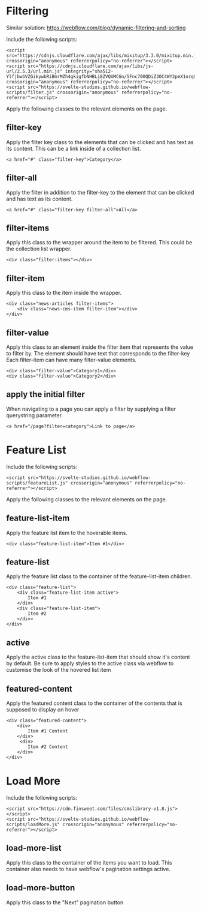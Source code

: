 # Filtering

Similar solution: https://webflow.com/blog/dynamic-filtering-and-sorting

Include the following scripts:

```
<script src="https://cdnjs.cloudflare.com/ajax/libs/mixitup/3.3.0/mixitup.min.js" crossorigin="anonymous" referrerpolicy="no-referrer"></script>
<script src="https://cdnjs.cloudflare.com/ajax/libs/js-url/2.5.3/url.min.js" integrity="sha512-YlfjbwbVZGikywbRiBmrMZh4gkigfbNHBLi8ZVQUMCGn/5Fnc700QDiZ3OC4WY2peX1nrqUbCcHyOyvKR8hwNA==" crossorigin="anonymous" referrerpolicy="no-referrer"></script>
<script src="https://svelte-studios.github.io/webflow-scripts/filter.js" crossorigin="anonymous" referrerpolicy="no-referrer"></script>
```

Apply the following classes to the relevant elements on the page.

## filter-key

Apply the filter key class to the elements that can be clicked and has text as its content.
This can be a link inside of a collection list.

```
<a href="#" class="filter-key">Category</a>
```

## filter-all

Apply the filter in addition to the filter-key to the element that can be clicked and has text as its content.

```
<a href="#" class="filter-key filter-all">All</a>
```

## filter-items

Apply this class to the wrapper around the item to be filtered.
This could be the collection list wrapper.

```
<div class="filter-items"></div>
```

## filter-item

Apply this class to the item inside the wrapper.

```
<div class="news-articles filter-items">
    <div class="news-cms-item filter-item"></div>
</div>
```

## filter-value

Apply this class to an element inside the filter item that represents the value to filter by.
The element should have text that corresponds to the filter-key
Each filter-item can have many filter-value elements.

```
<div class="filter-value">Category1</div>
<div class="filter-value">Category2</div>
```

## apply the initial filter

When navigating to a page you can apply a filter by supplying a filter querystring parameter.

```
<a href="/page?filter=category">Link to page</a>
```

# Feature List

Include the following scripts:

```
<script src="https://svelte-studios.github.io/webflow-scripts/featureList.js" crossorigin="anonymous" referrerpolicy="no-referrer"></script>
```

Apply the following classes to the relevant elements on the page.

## feature-list-item

Apply the feature list item to the hoverable items.

```
<div class="feature-list-item">Item #1</div>
```

## feature-list

Apply the feature list class to the container of the feature-list-item children.

```
<div class="feature-list">
    <div class="feature-list-item active">
        Item #1
    </div>
    <div class="feature-list-item">
        Item #2
    </div>
</div>
```

## active

Apply the active class to the feature-list-item that should show it's content by default. Be sure to apply styles to the active class via webflow to customise the look of the hovered list item

## featured-content

Apply the featured content class to the container of the contents that is supposed to display on hover

```
<div class="featured-content">
    <div>
        Item #1 Content
    </div>
     <div>
        Item #2 Content
    </div>
</div>
```

# Load More

Include the following scripts:

```
<script src="https://cdn.finsweet.com/files/cmslibrary-v1.8.js"></script>
<script src="https://svelte-studios.github.io/webflow-scripts/loadMore.js" crossorigin="anonymous" referrerpolicy="no-referrer"></script>
```

## load-more-list

Apply this class to the container of the items you want to load. This container also needs to have webflow's pagination settings active.

## load-more-button

Apply this class to the "Next" pagination button
